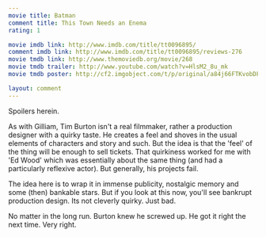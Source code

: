 ```yaml
---
movie title: Batman
comment title: This Town Needs an Enema
rating: 1

movie imdb link: http://www.imdb.com/title/tt0096895/
comment imdb link: http://www.imdb.com/title/tt0096895/reviews-276
movie tmdb link: http://www.themoviedb.org/movie/268
movie tmdb trailer: http://www.youtube.com/watch?v=HlsM2_8u_mk
movie tmdb poster: http://cf2.imgobject.com/t/p/original/a84j66FTKvobDFdaPEQ7eAQzbWU.jpg

layout: comment
---
```


Spoilers herein.

As with Gilliam, Tim Burton isn't a real filmmaker, rather a production designer with a quirky taste. He creates a feel and shoves in the usual elements of characters and story and such. But the idea is that the 'feel' of the thing will be enough to sell tickets. That quirkiness worked for me with 'Ed Wood' which was essentially about the same thing (and had a particularly reflexive actor). But generally, his projects fail.

The idea here is to wrap it in immense publicity, nostalgic memory and some (then) bankable stars. But if you look at this now, you'll see bankrupt production design. Its not cleverly quirky. Just bad.

No matter in the long run. Burton knew he screwed up. He got it right the next time. Very right.